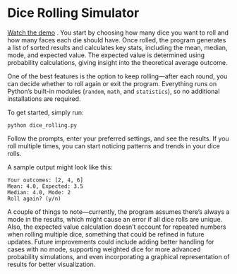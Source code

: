# Dice Rolling Simulator

[Watch the demo](https://github.com/cris-mbici/expected_value_dice/raw/main/dice_roller.mp4)
. You start by choosing how many dice you want to roll and how many faces each die should have. Once rolled, the program generates a list of sorted results and calculates key stats, 
including the mean, median, mode, and expected value. The expected value is determined using probability calculations, giving insight into the theoretical average outcome.

One of the best features is the option to keep rolling—after each round, you can decide whether to roll again or exit the program. 
Everything runs on Python’s built-in modules (`random`, `math`, and `statistics`), so no additional installations are required.

To get started, simply run:
```
python dice_rolling.py
```
Follow the prompts, enter your preferred settings, and see the results. If you roll multiple times, you can start noticing patterns and trends in your dice rolls. 

A sample output might look like this:
```
Your outcomes: [2, 4, 6]
Mean: 4.0, Expected: 3.5
Median: 4.0, Mode: 2
Roll again? (y/n)
```

A couple of things to note—currently, the program assumes there’s always a mode in the results, which might cause an error if all dice rolls are unique. 
Also, the expected value calculation doesn’t account for repeated numbers when rolling multiple dice, something that could be refined in future updates.
Future improvements could include adding better handling for cases with no mode, 
supporting weighted dice for more advanced probability simulations, and even incorporating a graphical representation of results for better visualization.
